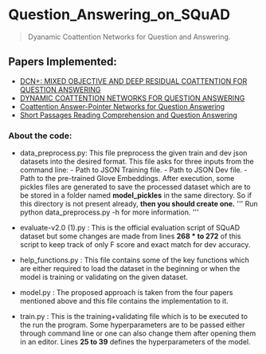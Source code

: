 # Question_Answering_on_SQuAD
> Dyanamic Coattention Networks for Question and Answering.

## Papers Implemented:
   * [DCN+: MIXED OBJECTIVE AND DEEP RESIDUAL COATTENTION FOR QUESTION ANSWERING](https://arxiv.org/abs/1711.00106)
   * [DYNAMIC COATTENTION NETWORKS FOR QUESTION ANSWERING](https://arxiv.org/abs/1611.01604)
   * [Coattention Answer-Pointer Networks for Question Answering](https://web.stanford.edu/class/cs224n/reports/2761042.pdf)
   * [Short Passages Reading Comprehension and Question Answering](http://www.ccs.neu.edu/home/luwang/courses/reports_cs6120_fa17/2.pdf)

### About the code:
  * data_preprocess.py: This file preprocess the given train and dev json datasets into the desired format. This file asks for                         three inputs from the command line:
                        - Path to JSON Training file.
                        - Path to JSON Dev file.
                        - Path to the pre-trained Glove Embeddings.
                        After execution, some pickles files are generated to save the processed dataset which are to be stored                         in a folder named **model_pickles** in the same directory. So if this directory is not present already,                         **then you should create one.**
                        ''' 
                          Run python data_preprocess.py -h for more information.
                        '''
                       
  * evaluate-v2.0 (1).py : This is the official evaluation script of SQuAD dataset but some changes are made from lines **268 *                            to 272** of this script to keep track of only F score and exact match for dev accuracy.
  
  * help_functions.py : This file contains some of the key functions which are either required to load the dataset in the                               beginning or when the model is training or validating on the given dataset.
  
  * model.py : The proposed approach is taken from the four papers mentioned above and this file contains the implementation to                it.
  
  * train.py : This is the training+validating file which is to be executed to the run the program. Some hyperparameters are to                be passed either through command line or one can also change them after opening them in an editor. Lines **25 to                39** defines the hyperparameters of the model.
                
